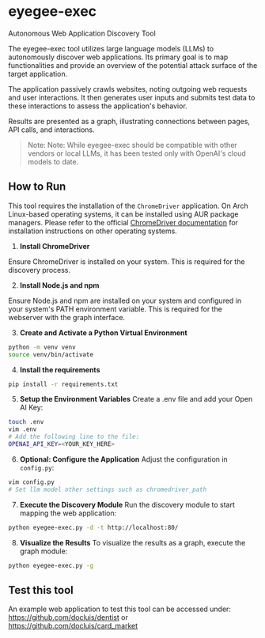 # eyegee-exec

Autonomous Web Application Discovery Tool

The eyegee-exec tool utilizes large language models (LLMs) to autonomously discover web applications. Its primary goal is to map functionalities and provide an overview of the potential attack surface of the target application.

The application passively crawls websites, noting outgoing web requests and user interactions. It then generates user inputs and submits test data to these interactions to assess the application's behavior.

Results are presented as a graph, illustrating connections between pages, API calls, and interactions.

> Note: Note: While eyegee-exec should be compatible with other vendors or local LLMs, it has been tested only with OpenAI's cloud models to date.

## How to Run

This tool requires the installation of the `ChromeDriver` application. On Arch Linux-based operating systems, it can be installed using AUR package managers. Please refer to the official [ChromeDriver documentation](https://developer.chrome.com/docs/chromedriver/get-started) for installation instructions on other operating systems.

1. **Install ChromeDriver**

Ensure ChromeDriver is installed on your system. This is required for the discovery process.

2. **Install Node.js and npm**

Ensure Node.js and npm are installed on your system and configured in your system's PATH environment variable. This is required for the webserver with the graph interface.

3. **Create and Activate a Python Virtual Environment**

```bash
python -m venv venv
source venv/bin/activate
```

4. **Install the requirements**

```bash
pip install -r requirements.txt
```

5. **Setup the Environment Variables**
   Create a .env file and add your Open AI Key:

```bash
touch .env
vim .env
# Add the following line to the file:
OPENAI_API_KEY=<YOUR_KEY_HERE>
```

6. **Optional: Configure the Application**
   Adjust the configuration in `config.py`:

```bash
vim config.py
# Set llm model other settings such as chromedriver_path
```

7. **Execute the Discovery Module**
   Run the discovery module to start mapping the web application:

```bash
python eyegee-exec.py -d -t http://localhost:80/
```

8. **Visualize the Results**
   To visualize the results as a graph, execute the graph module:

```bash
python eyegee-exec.py -g
```

## Test this tool

An example web application to test this tool can be accessed under: https://github.com/docluis/dentist or https://github.com/docluis/card_market
